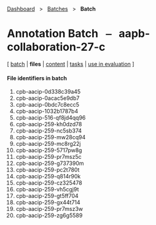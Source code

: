 [Dashboard](../../index.md)  &nbsp; > &nbsp; [Batches](../index.md)  &nbsp; > &nbsp; ****Batch**** 
# Annotation Batch &nbsp; ⎯ &nbsp; aapb-collaboration-27-c

\[ [batch](index.md) | **files** | [content](content.md) | [tasks](tasks.md) | [use in evaluation](evaluation.md) \]

#### File identifiers in batch

1. cpb-aacip-0d338c39a45
1. cpb-aacip-0acac5e9db7
1. cpb-aacip-0bdc7c8ecc5
1. cpb-aacip-1032b1787b4
1. cpb-aacip-516-qf8jd4qq96
1. cpb-aacip-259-kh0dzd78
1. cpb-aacip-259-nc5sb374
1. cpb-aacip-259-mw28cq94
1. cpb-aacip-259-mc8rg22j
1. cpb-aacip-259-5717pw8g
1. cpb-aacip-259-pr7msz5c
1. cpb-aacip-259-g737390m
1. cpb-aacip-259-pc2t780t
1. cpb-aacip-259-q814r90k
1. cpb-aacip-259-cz325478
1. cpb-aacip-259-vh5cgj9t
1. cpb-aacip-259-gt5ff704
1. cpb-aacip-259-gx44t714
1. cpb-aacip-259-pr7msz3w
1. cpb-aacip-259-zg6g5589
